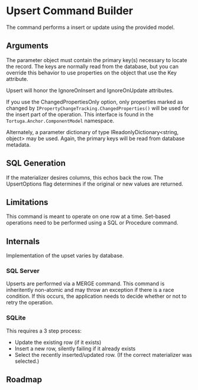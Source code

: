 ﻿# Upsert Command Builder

The command performs a insert or update using the provided model. 

## Arguments

The parameter object must contain the primary key(s) necessary to locate the record. The keys are normally read from the database, but you can override this behavior to use properties on the object that use the Key attribute.

Upsert will honor the IgnoreOnInsert and IgnoreOnUpdate attributes.

If you use the ChangedPropertiesOnly option, only properties marked as changed by `IPropertyChangeTracking.ChangedProperties()` will be used for the insert part of the operation. This interface is found in the `Tortuga.Anchor.ComponentModel` namespace.

Alternately, a parameter dictionary of type IReadonlyDictionary<string, object> may be used. Again, the primary keys will be read from database metadata.

## SQL Generation

If the materializer desires columns, this echos back the row. The UpsertOptions flag determines if the original or new values are returned.

## Limitations

This command is meant to operate on one row at a time. Set-based operations need to be performed using a SQL or Procedure command.

## Internals

Implementation of the upset varies by database.

### SQL Server

Upserts are performed via a MERGE command. This command is inheritently non-atomic and may throw an exception if there is a race condition. If this occurs, the application needs to decide whether or not to retry the operation.

### SQLite

This requires a 3 step process:

* Update the existing row (if it exists)
* Insert a new row, silently failing if it already exists
* Select the recently inserted/updated row. (If the correct materializer was selected.)

## Roadmap

